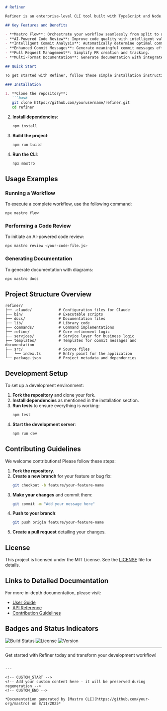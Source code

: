 <!---
This file was automatically generated by Mastro CLI
Generated on: 2025-08-12T03:59:29.472Z
Document type: readme
Title: README

To prevent this file from being overwritten, add custom content
between the CUSTOM_START and CUSTOM_END markers below.
--->

```markdown
# Refiner

Refiner is an enterprise-level CLI tool built with TypeScript and Node.js, designed to streamline and enhance your development workflow. With powerful features like intelligent commit boundary analysis, AI-powered code reviews, and comprehensive documentation generation, Refiner empowers teams to work more efficiently and collaboratively.

## Key Features and Benefits

- **Mastro Flow**: Orchestrate your workflow seamlessly from split to analytics.
- **AI-Powered Code Review**: Improve code quality with intelligent validation and feedback.
- **Intelligent Commit Analysis**: Automatically determine optimal commit boundaries.
- **Enhanced Commit Messages**: Generate meaningful commit messages effortlessly.
- **Pull Request Management**: Simplify PR creation and tracking.
- **Multi-Format Documentation**: Generate documentation with integrated Mermaid diagrams for visual clarity.

## Quick Start

To get started with Refiner, follow these simple installation instructions:

### Installation

1. **Clone the repository**:
   ```bash
   git clone https://github.com/yourusername/refiner.git
   cd refiner
   ```

2. **Install dependencies**:
   ```bash
   npm install
   ```

3. **Build the project**:
   ```bash
   npm run build
   ```

4. **Run the CLI**:
   ```bash
   npx mastro
   ```

## Usage Examples

### Running a Workflow

To execute a complete workflow, use the following command:
```bash
npx mastro flow
```

### Performing a Code Review

To initiate an AI-powered code review:
```bash
npx mastro review <your-code-file.js>
```

### Generating Documentation

To generate documentation with diagrams:
```bash
npx mastro docs
```

## Project Structure Overview

```
refiner/
├── .claude/            # Configuration files for Claude
├── bin/                # Executable scripts
├── docs/               # Documentation files
├── lib/                # Library code
├── commands/           # Command implementations
├── refine/             # Core refinement logic
├── services/           # Service layer for business logic
├── templates/          # Templates for commit messages and documentation
├── src/                # Source files
│   └── index.ts        # Entry point for the application
└── package.json        # Project metadata and dependencies
```

## Development Setup

To set up a development environment:

1. **Fork the repository** and clone your fork.
2. **Install dependencies** as mentioned in the installation section.
3. **Run tests** to ensure everything is working:
   ```bash
   npm test
   ```
4. **Start the development server**:
   ```bash
   npm run dev
   ```

## Contributing Guidelines

We welcome contributions! Please follow these steps:

1. **Fork the repository**.
2. **Create a new branch** for your feature or bug fix:
   ```bash
   git checkout -b feature/your-feature-name
   ```
3. **Make your changes** and commit them:
   ```bash
   git commit -m "Add your message here"
   ```
4. **Push to your branch**:
   ```bash
   git push origin feature/your-feature-name
   ```
5. **Create a pull request** detailing your changes.

## License

This project is licensed under the MIT License. See the [LICENSE](LICENSE) file for details.

## Links to Detailed Documentation

For more in-depth documentation, please visit:
- [User Guide](docs/user-guide.md)
- [API Reference](docs/api-reference.md)
- [Contribution Guidelines](docs/contributing.md)

## Badges and Status Indicators

![Build Status](https://img.shields.io/badge/build-passing-brightgreen)
![License](https://img.shields.io/badge/license-MIT-blue)
![Version](https://img.shields.io/badge/version-1.0.0-orange)

---

Get started with Refiner today and transform your development workflow!
```

---

<!-- CUSTOM_START -->
<!-- Add your custom content here - it will be preserved during regeneration -->
<!-- CUSTOM_END -->

*Documentation generated by [Mastro CLI](https://github.com/your-org/mastro) on 8/11/2025*